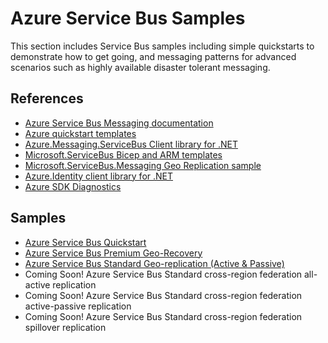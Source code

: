 # Azure Service Bus Samples

This section includes Service Bus samples including simple quickstarts to demonstrate how to get going, and messaging patterns for advanced scenarios such as highly available disaster tolerant messaging.

## References

* [Azure Service Bus Messaging documentation](https://docs.microsoft.com/en-us/azure/service-bus-messaging/)
* [Azure quickstart templates](https://github.com/Azure/azure-quickstart-templates/tree/master/quickstarts/microsoft.servicebus)
* [Azure.Messaging.ServiceBus Client library for .NET](https://github.com/Azure/azure-sdk-for-net/tree/main/sdk/servicebus/Azure.Messaging.ServiceBus)
* [Microsoft.ServiceBus Bicep and ARM templates](https://docs.microsoft.com/en-us/azure/templates/microsoft.servicebus/namespaces?tabs=bicep)
* [Microsoft.ServiceBus.Messaging Geo Replication sample](https://github.com/Azure/azure-service-bus/tree/master/samples/DotNet/Microsoft.ServiceBus.Messaging/GeoReplication)
* [Azure.Identity client library for .NET](https://github.com/Azure/azure-sdk-for-net/blob/main/sdk/identity/Azure.Identity/README.md)
* [Azure SDK Diagnostics](https://github.com/Azure/azure-sdk-for-net/blob/main/sdk/core/Azure.Core/samples/Diagnostics.md#logging)

## Samples

* [Azure Service Bus Quickstart](quickstart/README.md)
* [Azure Service Bus Premium Geo-Recovery](service-bus-premium-geo-recovery/README.md)
* [Azure Service Bus Standard Geo-replication (Active & Passive)](service-bus-standard-geo-replication/README.md)
* Coming Soon! Azure Service Bus Standard cross-region federation all-active replication
* Coming Soon! Azure Service Bus Standard cross-region federation active-passive replication
* Coming Soon! Azure Service Bus Standard cross-region federation spillover replication
